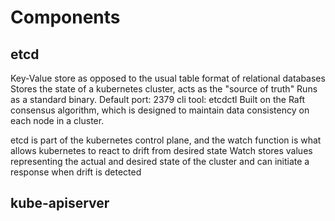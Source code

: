 # Components

## etcd

Key-Value store as opposed to the usual table format of relational databases
Stores the state of a kubernetes cluster, acts as the "source of truth"
Runs as a standard binary. Default port: 2379
cli tool: etcdctl
Built on the Raft consensus algorithm, which is designed to maintain data consistency on each node in a cluster.

etcd is part of the kubernetes control plane, and the watch function is what allows kubernetes to react to drift from desired state
Watch stores values representing the actual and desired state of the cluster and can initiate a response when drift is detected

## kube-apiserver

